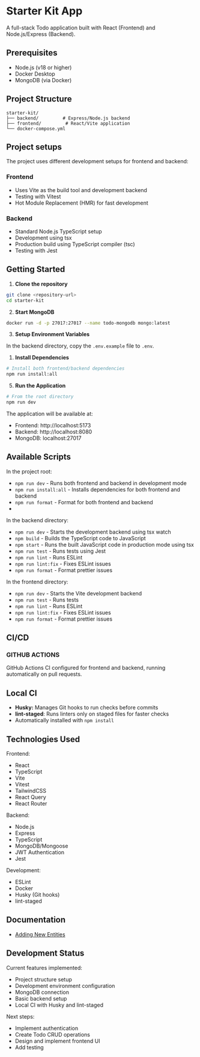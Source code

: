 # Starter Kit App

A full-stack Todo application built with React (Frontend) and Node.js/Express (Backend).


## Prerequisites

- Node.js (v18 or higher)
- Docker Desktop
- MongoDB (via Docker)

## Project Structure

```
starter-kit/
├── backend/         # Express/Node.js backend
├── frontend/         # React/Vite application
└── docker-compose.yml
```

## Project setups

The project uses different development setups for frontend and backend:

### Frontend
- Uses Vite as the build tool and development backend
- Testing with Vitest
- Hot Module Replacement (HMR) for fast development

### Backend
- Standard Node.js TypeScript setup
- Development using tsx
- Production build using TypeScript compiler (tsc)
- Testing with Jest


## Getting Started

1. **Clone the repository**
```bash
git clone <repository-url>
cd starter-kit
```

2. **Start MongoDB**
```bash
docker run -d -p 27017:27017 --name todo-mongodb mongo:latest
```

3. **Setup Environment Variables**

In the backend directory, copy the `.env.example` file to `.env`.

1. **Install Dependencies**
```bash
# Install both frontend/backend dependencies
npm run install:all
```

5. **Run the Application**
```bash
# From the root directory
npm run dev
```

The application will be available at:
- Frontend: http://localhost:5173
- Backend: http://localhost:8080
- MongoDB: localhost:27017

## Available Scripts

In the project root:
- `npm run dev` - Runs both frontend and backend in development mode
- `npm run install:all` - Installs dependencies for both frontend and backend
- `npm run format` - Format for both frontend and backend
-
In the backend directory:
- `npm run dev` - Starts the development backend using tsx watch
- `npm build` - Builds the TypeScript code to JavaScript
- `npm start` - Runs the built JavaScript code in production mode using tsx
- `npm run test` - Runs tests using Jest
- `npm run lint` - Runs ESLint
- `npm run lint:fix` - Fixes ESLint issues
- `npm run format` - Format prettier issues

In the frontend directory:
- `npm run dev` - Starts the Vite development backend
- `npm run test` - Runs tests
- `npm run lint` - Runs ESLint
- `npm run lint:fix` - Fixes ESLint issues
- `npm run format` - Format prettier issues

## CI/CD

### GITHUB ACTIONS
GitHub Actions CI configured for frontend and backend, running automatically on pull requests.
## Local CI
- **Husky:** Manages Git hooks to run checks before commits
- **lint-staged**: Runs linters only on staged files for faster checks
- Automatically installed with `npm install`


## Technologies Used

Frontend:
- React
- TypeScript
- Vite
- Vitest
- TailwindCSS
- React Query
- React Router

Backend:
- Node.js
- Express
- TypeScript
- MongoDB/Mongoose
- JWT Authentication
- Jest

Development:
- ESLint
- Docker
- Husky (Git hooks)
- lint-staged

## Documentation
- [Adding New Entities](https://github.com/hareldigit/starter-kit/wiki/Adding%E2%80%90New%E2%80%90Entities)

## Development Status

Current features implemented:
- Project structure setup
- Development environment configuration
- MongoDB connection
- Basic backend setup
- Local CI with Husky and lint-staged

Next steps:
- Implement authentication
- Create Todo CRUD operations
- Design and implement frontend UI
- Add testing